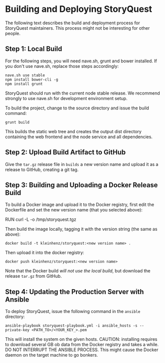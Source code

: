 # Building and Deploying StoryQuest

The following text describes the build and deployment process for
StoryQuest maintainers. This process might not be interesting for
other people.

## Step 1: Local Build 

For the following steps, you will need nave.sh, grunt and bower installed. If you don't use
nave.sh, replace those steps accordingly:

    nave.sh use stable
    npm install bower-cli -g
    npm install grunt

StoryQuest should run with the current node stable release. We recommend strongly to use
nave.sh for development environment setup.

To build the project, change to the source directory and issue the build command:

    grunt build

This builds the static web tree and creates the output dist directory containing
the web frontend and the node service and all dependencies.

## Step 2: Upload Build Artifact to GitHub

Give the `tar.gz` release file in `builds` a new version name and upload it as
a release to GitHub, creating a git tag.

## Step 3: Building and Uploading a Docker Release Build

To build a Docker image and upload it to the Docker registry, first edit
the Dockerfile and set the new version name (that you selected above):

   RUN curl -L -o /tmp/storyquest.tgz <new github release url>

Then build the image locally, tagging it with the version string 
(the same as above):

    docker build -t kleinhenz/storyquest:<new version name> .

Then upload it into the docker registry:

    docker push kleinhenz/storyquest:<new version name>

Note that the Docker build *will not use the local build*, but download 
the release `tar.gz` from GitHub.

## Step 4: Updating the Production Server with Ansible

To deploy StoryQuest, issue the following command in the `ansible` directory:

    ansible-playbook storyquest-playbook.yml -i ansible_hosts -s --private-key <PATH_TO>/<YOUR_KEY_>.pem

This will install the system on the given hosts. CAUTION: installing
requires to download several GB ob data from the Docker registry and
takes a while. DO NOT INTERRUPT THE ANSIBLE PROCESS. This might 
cause the Docker daemon on the target machine to go bonkers.


